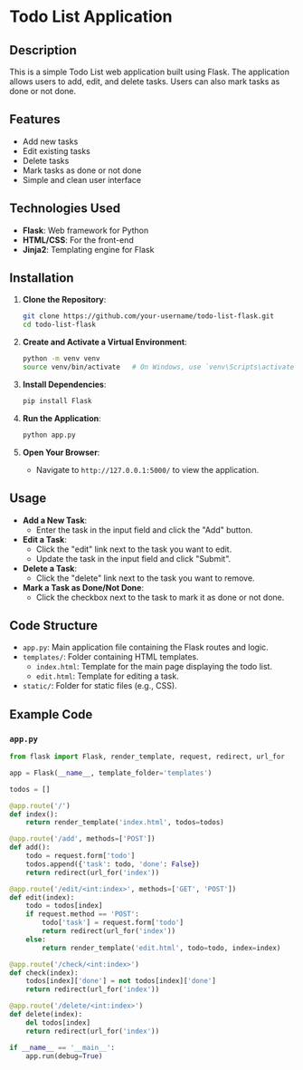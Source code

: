# Todo List Application

## Description

This is a simple Todo List web application built using Flask. The application allows users to add, edit, and delete tasks. Users can also mark tasks as done or not done.

## Features

- Add new tasks
- Edit existing tasks
- Delete tasks
- Mark tasks as done or not done
- Simple and clean user interface

## Technologies Used

- **Flask**: Web framework for Python
- **HTML/CSS**: For the front-end
- **Jinja2**: Templating engine for Flask

## Installation

1. **Clone the Repository**:
    ```sh
    git clone https://github.com/your-username/todo-list-flask.git
    cd todo-list-flask
    ```

2. **Create and Activate a Virtual Environment**:
    ```sh
    python -m venv venv
    source venv/bin/activate   # On Windows, use `venv\Scripts\activate`
    ```

3. **Install Dependencies**:
    ```sh
    pip install Flask
    ```

4. **Run the Application**:
    ```sh
    python app.py
    ```

5. **Open Your Browser**:
    - Navigate to `http://127.0.0.1:5000/` to view the application.

## Usage

- **Add a New Task**:
    - Enter the task in the input field and click the "Add" button.
- **Edit a Task**:
    - Click the "edit" link next to the task you want to edit.
    - Update the task in the input field and click "Submit".
- **Delete a Task**:
    - Click the "delete" link next to the task you want to remove.
- **Mark a Task as Done/Not Done**:
    - Click the checkbox next to the task to mark it as done or not done.

## Code Structure

- `app.py`: Main application file containing the Flask routes and logic.
- `templates/`: Folder containing HTML templates.
  - `index.html`: Template for the main page displaying the todo list.
  - `edit.html`: Template for editing a task.
- `static/`: Folder for static files (e.g., CSS).

## Example Code

### `app.py`

```python
from flask import Flask, render_template, request, redirect, url_for

app = Flask(__name__, template_folder='templates')

todos = []

@app.route('/')
def index():
    return render_template('index.html', todos=todos)

@app.route('/add', methods=['POST'])
def add():
    todo = request.form['todo']
    todos.append({'task': todo, 'done': False})
    return redirect(url_for('index'))

@app.route('/edit/<int:index>', methods=['GET', 'POST'])
def edit(index):
    todo = todos[index]
    if request.method == 'POST':
        todo['task'] = request.form['todo']
        return redirect(url_for('index'))
    else:
        return render_template('edit.html', todo=todo, index=index)

@app.route('/check/<int:index>')
def check(index):
    todos[index]['done'] = not todos[index]['done']
    return redirect(url_for('index'))

@app.route('/delete/<int:index>')
def delete(index):
    del todos[index]
    return redirect(url_for('index'))

if __name__ == '__main__':
    app.run(debug=True)

